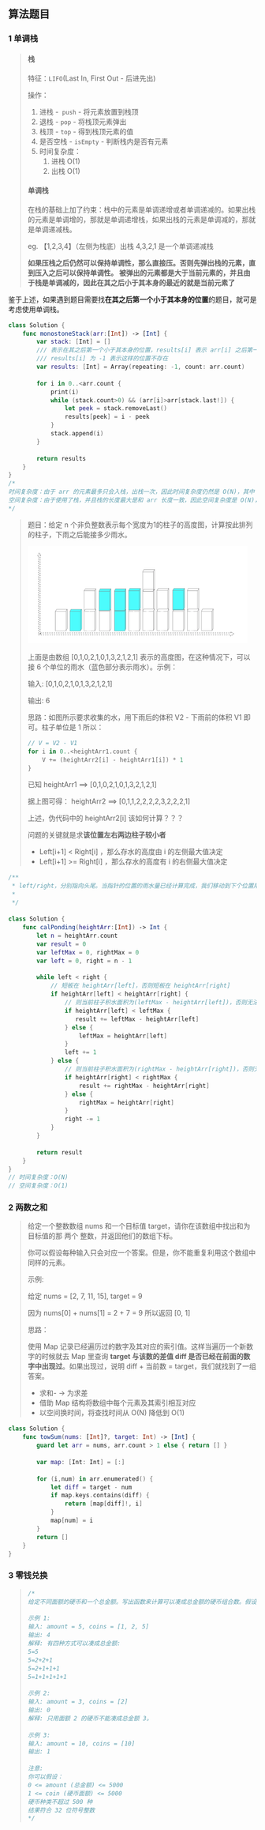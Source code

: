 ## 算法题目

### 1 单调栈

> #### 栈
>
> 特征：`LIFO`(Last In, First Out - 后进先出)
>
> 操作：
>
> 1. 进栈 -` push` - 将元素放置到栈顶
> 2. 退栈 - `pop` - 将栈顶元素弹出
> 3. 栈顶 - `top` - 得到栈顶元素的值
> 4. 是否空栈 - `isEmpty` - 判断栈内是否有元素
> 5. 时间复杂度：
>    1. 进栈 O(1)
>    2. 出栈 O(1)
>
> #### 单调栈
>
> 在栈的基础上加了约束：栈中的元素是单调递增或者单调递减的。如果出栈的元素是单调增的，那就是单调递增栈，如果出栈的元素是单调减的，那就是单调递减栈。
>
> eg. 【1,2,3,4】（左侧为栈底）出栈 4,3,2,1 是一个单调递减栈
>
> **如果压栈之后仍然可以保持单调性，那么直接压。否则先弹出栈的元素，直到压入之后可以保持单调性。 被弹出的元素都是大于当前元素的，并且由于栈是单调减的，因此在其之后小于其本身的最近的就是当前元素了**

鉴于上述，如果遇到题目需要找**在其之后第一个小于其本身的位置**的题目，就可是考虑使用单调栈。

```swift
class Solution {
    func monostoneStack(arr:[Int]) -> [Int] {
        var stack: [Int] = []
        /// 表示在其之后第一个小于其本身的位置，results[i] 表示 arr[i] 之后第一个小于 arr[i]的位置
        /// results[i] 为 -1 表示这样的位置不存在
        var results: [Int] = Array(repeating: -1, count: arr.count)
        
        for i in 0..<arr.count {
            print(i)
            while (stack.count>0) && (arr[i]>arr[stack.last!]) {
                let peek = stack.removeLast()
                results[peek] = i - peek
            }
            stack.append(i)
        }
        
        return results
    }
}
/*
时间复杂度：由于 arr 的元素最多只会入栈，出栈一次，因此时间复杂度仍然是 O(N)，其中 N 为数组长度。
空间复杂度：由于使用了栈，并且栈的长度最大是和 arr 长度一致，因此空间复杂度是 O(N)，其中 N 为数组长度。
*/
```

> 题目：给定 n 个非负整数表示每个宽度为1的柱子的高度图，计算按此排列的柱子，下雨之后能接多少雨水。
>
> <img src="../../assets/image-20220107152146504.png" alt="image-20220107152146504" style="zoom:80%;" />
>
> 上面是由数组 [0,1,0,2,1,0,1,3,2,1,2,1] 表示的高度图，在这种情况下，可以接 6 个单位的雨水（蓝色部分表示雨水）。示例：
>
> 输入: [0,1,0,2,1,0,1,3,2,1,2,1]
>
> 输出: 6
>
> 思路：如图所示要求收集的水，用下雨后的体积 V2 - 下雨前的体积 V1 即可。柱子单位是 1 所以：
>
> ```swift
> // V = V2 - V1
> for i in 0..<heightArr1.count {
>     V += (heightArr2[i] - heightArr1[i]) * 1
> }
> ```
>
> 已知 heightArr1 ==> [0,1,0,2,1,0,1,3,2,1,2,1]
>
> 据上图可得： heightArr2 ==> [0,1,1,2,2,2,2,3,2,2,2,1]
>
> 上述，伪代码中的 heightArr2[i] 该如何计算？？？
>
> 问题的关键就是求**该位置左右两边柱子较小者**
>
> - Left[i+1] < Right[i] ，那么存水的高度由 i 的左侧最大值决定
> - Left[i+1] >= Right[i] ，那么存水的高度有 i 的右侧最大值决定

```swift
/**
 * left/right，分别指向头尾。当指针的位置的雨水量已经计算完成，我们移动到下个位置用同样的方法计算
 * 
 */

class Solution {
    func calPonding(heightArr:[Int]) -> Int {
        let n = heightArr.count
        var result = 0
        var leftMax = 0, rightMax = 0
        var left = 0, right = n - 1
        
        while left < right {
            // 短板在 heightArr[left]，否则短板在 heightArr[right]
            if heightArr[left] < heightArr[right] {
                // 则当前柱子积水面积为(leftMax - heightArr[left])，否则无法积水
                if heightArr[left] < leftMax {
                   result += leftMax - heightArr[left] 
                } else {
                    leftMax = heightArr[left]
                }
                left += 1
            } else {
                // 则当前柱子积水面积为(rightMax - heightArr[right])，否则无法积水
                if heightArr[right] < rightMax {
                    result += rightMax - heightArr[right]
                } else {
                    rightMax = heightArr[right]
                }
                right -= 1
            }
        }
        
        return result
    }
}
// 时间复杂度：O(N)
// 空间复杂度：O(1)
```



### 2 两数之和

> 给定一个整数数组 nums 和一个目标值 target，请你在该数组中找出和为目标值的那 两个 整数，并返回他们的数组下标。
>
> 你可以假设每种输入只会对应一个答案。但是，你不能重复利用这个数组中同样的元素。
>
> 示例:
>
> 给定 nums = [2, 7, 11, 15], target = 9
>
> 因为 nums[0] + nums[1] = 2 + 7 = 9
> 所以返回 [0, 1]
>
> 思路：
>
> 使用 Map 记录已经遍历过的数字及其对应的索引值。这样当遍历一个新数字的时候就去 Map 里查询 **target 与该数的差值 diff 是否已经在前面的数字中出现过**。如果出现过，说明 diff + 当前数 = target，我们就找到了一组答案。
>
> - 求和- -> 为求差
> - 借助 Map 结构将数组中每个元素及其索引相互对应
> - 以空间换时间，将查找时间从 O(N) 降低到 O(1)

```swift
class Solution {    
    func towSum(nums: [Int]?, target: Int) -> [Int] {
        guard let arr = nums, arr.count > 1 else { return [] }
        
        var map: [Int: Int] = [:]
        
        for (i,num) in arr.enumerated() {
            let diff = target - num
            if map.keys.contains(diff) {
                return [map[diff]!, i]
            }
            map[num] = i
        }
        return []
    }
}  
```



### 3 零钱兑换

> ```swift
> /*
> 给定不同面额的硬币和一个总金额。写出函数来计算可以凑成总金额的硬币组合数。假设每一种面额的硬币有无限个。
> 
> 示例 1:
> 输入: amount = 5, coins = [1, 2, 5]
> 输出: 4
> 解释: 有四种方式可以凑成总金额:
> 5=5
> 5=2+2+1
> 5=2+1+1+1
> 5=1+1+1+1+1
> 
> 示例 2:
> 输入: amount = 3, coins = [2]
> 输出: 0
> 解释: 只用面额 2 的硬币不能凑成总金额 3。
> 
> 示例 3:
> 输入: amount = 10, coins = [10]
> 输出: 1
> 
> 注意:
> 你可以假设：
> 0 <= amount (总金额) <= 5000
> 1 <= coin (硬币面额) <= 5000
> 硬币种类不超过 500 种
> 结果符合 32 位符号整数
> */
> ```
